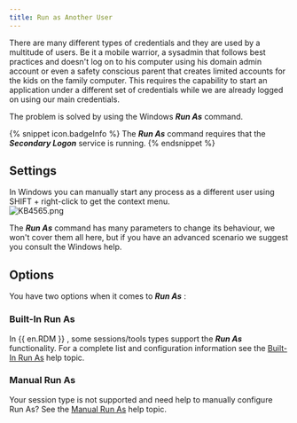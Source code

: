 ```yaml
---
title: Run as Another User
---
```

There are many different types of credentials and they are used by a multitude of users. Be it a mobile warrior, a sysadmin that follows best practices and doesn&apos;t log on to his computer using his domain admin account or even a safety conscious parent that creates limited accounts for the kids on the family computer. This requires the capability to start an application under a different set of credentials while we are already logged on using our main credentials.  

The problem is solved by using the Windows ***Run As*** command.

{% snippet icon.badgeInfo %}
The ***Run As*** command requires that the ***Secondary Logon*** service is running.
{% endsnippet %}

## Settings

In Windows you can manually start any process as a different user using SHIFT + right-click to get the context menu.  
![KB4565.png](/img/en/kb/KB4565.png)  

The ***Run As*** command has many parameters to change its behaviour, we won&apos;t cover them all here, but if you have an advanced scenario we suggest you consult the Windows help.

## Options

You have two options when it comes to ***Run As*** :

### Built-In Run As

In {{ en.RDM }} , some sessions/tools types support the ***Run As*** functionality. For a complete list and configuration information see the [Built-In Run As](/kb/remote-desktop-manager/how-to-articles/run-as-another-user/built-in-runas/) help topic.

### Manual Run As

Your session type is not supported and need help to manually configure Run As? See the [Manual Run As](/kb/remote-desktop-manager/how-to-articles/run-as-another-user/manual-runas/) help topic.
